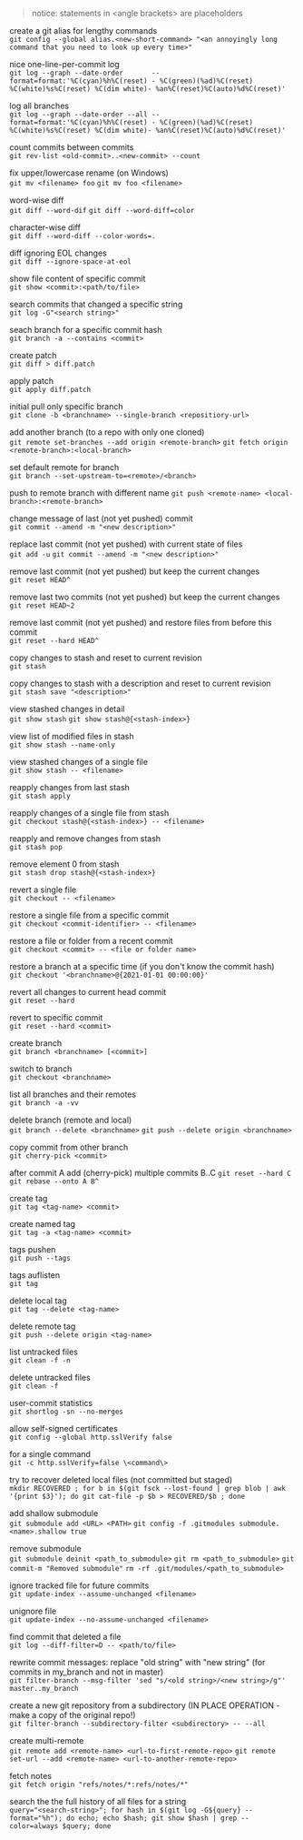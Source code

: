 > notice: statements in \<angle brackets\> are placeholders


create a git alias for lengthy commands  
`git config --global alias.<new-short-command> "<an annoyingly long command that you need to look up every time>"`

nice one-line-per-commit log  
`git log --graph --date-order       --format=format:'%C(cyan)%h%C(reset) - %C(green)(%ad)%C(reset) %C(white)%s%C(reset) %C(dim white)- %an%C(reset)%C(auto)%d%C(reset)'`

log all branches  
`git log --graph --date-order --all --format=format:'%C(cyan)%h%C(reset) - %C(green)(%ad)%C(reset) %C(white)%s%C(reset) %C(dim white)- %an%C(reset)%C(auto)%d%C(reset)'`

count commits between commits  
`git rev-list <old-commit>..<new-commit> --count`

fix upper/lowercase rename (on Windows)  
`git mv <filename> foo`
`git mv foo <filename>`

word-wise diff  
`git diff --word-dif`
`git diff --word-diff=color`

character-wise diff  
`git diff --word-diff --color-words=.`

diff ignoring EOL changes  
`git diff --ignore-space-at-eol`

show file content of specific commit  
`git show <commit>:<path/to/file>`

search commits that changed a specific string  
`git log -G"<search string>"`

seach branch for a specific commit hash  
`git branch -a --contains <commit>`

create patch  
`git diff > diff.patch`

apply patch  
`git apply diff.patch`

initial pull only specific branch  
`git clone -b <branchname> --single-branch <repositiory-url>`

add another branch (to a repo with only one cloned)  
`git remote set-branches --add origin <remote-branch>`
`git fetch origin <remote-branch>:<local-branch>`

set default remote for branch  
`git branch --set-upstream-to=<remote>/<branch>`

push to remote branch with different name
`git push <remote-name> <local-branch>:<remote-branch>`

change message of last (not yet pushed) commit  
`git commit --amend -m "<new description>"`

replace last commit (not yet pushed) with current state of files  
`git add -u`
`git commit --amend -m "<new description>"`

remove last commit (not yet pushed) but keep the current changes  
`git reset HEAD^`

remove last two commits (not yet pushed) but keep the current changes  
`git reset HEAD~2`

remove last commit (not yet pushed) and restore files from before this commit  
`git reset --hard HEAD^`

copy changes to stash and reset to current revision  
`git stash`

copy changes to stash with a description and reset to current revision  
`git stash save "<description>"`

view stashed changes in detail  
`git show stash`
`git show stash@{<stash-index>}`  

view list of modified files in stash  
`git show stash --name-only`

view stashed changes of a single file  
`git show stash -- <filename>`

reapply changes from last stash  
`git stash apply`

reapply changes of a single file from stash  
`git checkout stash@{<stash-index>} -- <filename>`

reapply and remove changes from stash  
`git stash pop`

remove element 0 from stash  
`git stash drop stash@{<stash-index>}`

revert a single file  
`git checkout -- <filename>`

restore a single file from a specific commit  
`git checkout <commit-identifier> -- <filename>`

restore a file or folder from a recent commit  
`git checkout <commit> -- <file or folder name>`

restore a branch at a specific time (if you don't know the commit hash)  
`git checkout '<branchname>@{2021-01-01 00:00:00}'`

revert all changes to current head commit  
`git reset --hard`

revert to specific commit  
`git reset --hard <commit>`

create branch  
`git branch <branchname> [<commit>]`

switch to branch  
`git checkout <branchname>`

list all branches and their remotes  
`git branch -a -vv`

delete branch (remote and local)  
`git branch --delete <branchname>`
`git push --delete origin <branchname> `

copy commit from other branch  
`git cherry-pick <commit>`

after commit A add (cherry-pick) multiple commits B..C
`git reset --hard C`
`git rebase --onto A B^`

create tag  
`git tag <tag-name> <commit>`

create named tag  
`git tag -a <tag-name> <commit>`

tags pushen  
`git push --tags`

tags auflisten  
`git tag`

delete local tag  
`git tag --delete <tag-name>`

delete remote tag  
`git push --delete origin <tag-name>`

list untracked files  
`git clean -f -n`

delete untracked files  
`git clean -f`

user-commit statistics  
`git shortlog -sn --no-merges`

allow self-signed certificates  
`git config --global http.sslVerify false`

for a single command  
`git -c http.sslVerify=false \<command\>`

try to recover deleted local files (not committed but staged)  
`mkdir RECOVERED ; for b in $(git fsck --lost-found | grep blob | awk '{print $3}'); do git cat-file -p $b > RECOVERED/$b ; done`

add shallow submodule  
`git submodule add <URL> <PATH>`
`git config -f .gitmodules submodule.<name>.shallow true`

remove submodule  
`git submodule deinit <path_to_submodule>`
`git rm <path_to_submodule>`
`git commit-m "Removed submodule"`
`rm -rf .git/modules/<path_to_submodule>`

ignore tracked file for future commits  
`git update-index --assume-unchanged <filename>`

unignore file  
`git update-index --no-assume-unchanged <filename>`

find commit that deleted a file  
`git log --diff-filter=D -- <path/to/file>`

rewrite commit messages: replace "old string" with "new string" (for commits in my_branch and not in master)  
`git filter-branch --msg-filter 'sed "s/<old string>/<new string>/g"' master..my_branch`

create a new git repository from a subdirectory (IN PLACE OPERATION - make a copy of the original repo!)  
`git filter-branch --subdirectory-filter <subdirectory> -- --all`

create multi-remote  
`git remote add <remote-name> <url-to-first-remote-repo>`
`git remote set-url --add <remote-name> <url-to-another-remote-repo>`

fetch notes  
`git fetch origin "refs/notes/*:refs/notes/*"`

search the the full history of all files for a string  
`query="<search-string>"; for hash in $(git log -G${query} --format="%h"); do echo; echo $hash; git show $hash | grep --color=always $query; done`
